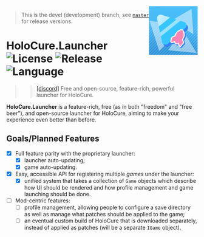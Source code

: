 <img src="assets/logo_rocket.png" align="right" width="128" height="128" />

> This is the devel (development) branch, see [`master`](https://github.com/steviegt6/holocure-launcher/tree/master) for release versions.

# HoloCure.Launcher ![License](https://img.shields.io/github/license/steviegt6/holocure-launcher?style=flat-square) ![Release](https://img.shields.io/github/v/release/steviegt6/holocure-launcher?style=flat-square) ![Language](https://img.shields.io/badge/language-c%23-green?style=flat-square)

> > [\[discord\]](https://discord.gg/KvqKGQNbhr) Free and open-source, feature-rich, powerful launcher for HoloCure.

**HoloCure.Launcher** is a feature-rich, free (as in both "freedom" and "free beer"), and open-source launcher for HoloCure, aiming to make your experience even better than before.

## Goals/Planned Features

* [x] Full feature parity with the proprietary launcher:
  * [x] launcher auto-updating;
  * [x] game auto-updating.
* [x] Easy, accessible API for registering multiple *games* under the launcher:
  * [x] unified system that takes a collection of `Game` objects which describe how UI should be rendered and how profile management and game launching should be done.
* [ ] Mod-centric features:
  * [ ] profile management, allowing people to configure a save directory as well as manage what patches should be applied to the game;
  * [ ] an eventual custom build of HoloCure that is downloaded separately, instead of applied as patches (will be a separate `IGame` object).
